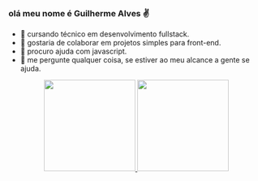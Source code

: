 ### olá meu nome é Guilherme Alves ✌️

- 🌱  cursando técnico em desenvolvimento fullstack.
- 🦾  gostaria de colaborar em projetos simples para front-end.
- 🤔  procuro ajuda com javascript.
- 💬  me pergunte qualquer coisa, se estiver ao meu alcance a gente se ajuda.


<div align="center">
  <a href="https://github.com/GuidoAlves">
  <img height="180em" src="https://github-readme-stats.vercel.app/api?username=GuidoAlves&show_icons=true&theme=dracula&include_all_commits=true&count_private=true"/>
  <img height="180em" src="https://github-readme-stats.vercel.app/api/top-langs/?username=GuidoAlves&layout=compact&langs_count=7&theme=dracula"/>
</div>
